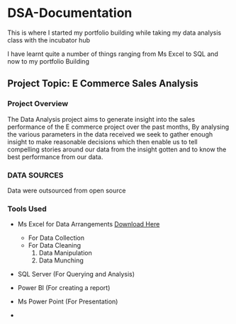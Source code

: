 # DSA-Documentation
This is where I started my portfolio building while taking my data analysis class with the incubator hub

I have learnt quite a number of things ranging from Ms Excel to SQL and now to my portfolio Building 

## Project Topic: E Commerce Sales Analysis 

### Project Overview 
The Data Analysis project aims to generate insight into the sales performance of the E commerce project over the past months, By analysing the various parameters in the data received we seek to gather enough insight to make reasonable decisions which then enable us to tell compelling stories around our data from the insight gotten and to know the best performance from our data.

### DATA SOURCES
Data were outsourced from open source 

### Tools Used
- Ms Excel for Data Arrangements [Download Here](https://www.microsoft.com)
    - For Data Collection
    - For Data Cleaning
        1. Data Manipulation
        2. Data Munching 
- SQL Server (For Querying and Analysis)
- Power BI (For creating a report)
- Ms Power Point (For Presentation)

- 

